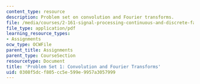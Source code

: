 ```yaml
---
content_type: resource
description: Problem set on convolution and Fourier transforms.
file: /media/courses/2-161-signal-processing-continuous-and-discrete-fall-2008/0308f5dcf805cc5e599e9957a3057999_ps1.pdf
file_type: application/pdf
learning_resource_types:
- Assignments
ocw_type: OCWFile
parent_title: Assignments
parent_type: CourseSection
resourcetype: Document
title: 'Problem Set 1: Convolution and Fourier Transforms'
uid: 0308f5dc-f805-cc5e-599e-9957a3057999
---
```

